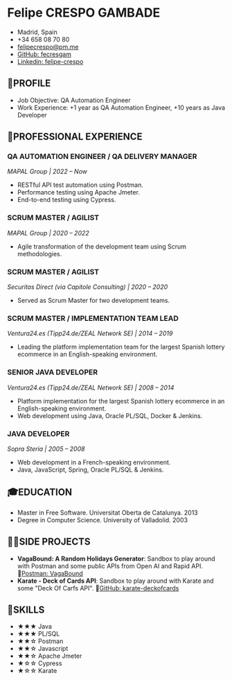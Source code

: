 # Felipe CRESPO GAMBADE
- Madrid, Spain
- +34 658 08 70 80
- [felipecrespo@pm.me](mailto:felipecrespo@pm.me)
- [GitHub: fecresgam](https://github.com/fecresgam)
- [Linkedin: felipe-crespo](https://www.linkedin.com/in/felipe-crespo/)

## 👤PROFILE

- Job Objective: QA Automation Engineer
- Work Experience: +1 year as QA Automation Engineer, +10 years as Java Developer

## 💼PROFESSIONAL EXPERIENCE

### QA AUTOMATION ENGINEER / QA DELIVERY MANAGER 
_MAPAL Group | 2022 – Now_

- RESTful API test automation using Postman.
- Performance testing using Apache Jmeter.
- End-to-end testing using Cypress.

### SCRUM MASTER / AGILIST
_MAPAL Group | 2020 – 2022_

- Agile transformation of the development team using Scrum methodologies.

### SCRUM MASTER / AGILIST
_Securitas Direct (via Capitole Consulting) | 2020 – 2020_

- Served as Scrum Master for two development teams.

### SCRUM MASTER / IMPLEMENTATION TEAM LEAD
_Ventura24.es (Tipp24.de/ZEAL Network SE) | 2014 – 2019_

- Leading the platform implementation team for the largest Spanish lottery ecommerce in an English-speaking environment.

### SENIOR JAVA DEVELOPER
_Ventura24.es (Tipp24.de/ZEAL Network SE) | 2008 – 2014_

- Platform implementation for the largest Spanish lottery ecommerce in an English-speaking environment.
- Web development using Java, Oracle PL/SQL, Docker & Jenkins.

### JAVA DEVELOPER
_Sopra Steria | 2005 – 2008_

- Web development in a French-speaking environment.
-  Java, JavaScript, Spring, Oracle PL/SQL & Jenkins.

## 🎓EDUCATION

- Master in Free Software. Universitat Oberta de Catalunya. 2013
- Degree in Computer Science. University of Valladolid. 2003

## 👨‍💻SIDE PROJECTS

  - **VagaBound: A Random Holidays Generator**: Sandbox to play around with Postman and some public APIs from Open AI and Rapid API. 🔗[Postman: VagaBound](https://www.postman.com/felipecrespo/workspace/felipecrespo-public/collection/15751629-253e4129-27ba-4cd3-b7cc-1130a843d1a4)
  - **Karate - Deck of Cards API**: Sandbox to play around with Karate and some "Deck Of Carfs API". 🔗[GitHub: karate-deckofcards](https://github.com/fecresgam/karate-deckofcards)

## 🔨SKILLS

- ★★★ Java
- ★★★ PL/SQL
- ★★☆ Postman
- ★★☆ Javascript
- ★★☆ Apache Jmeter
- ★☆☆ Cypress
- ★☆☆ Karate
